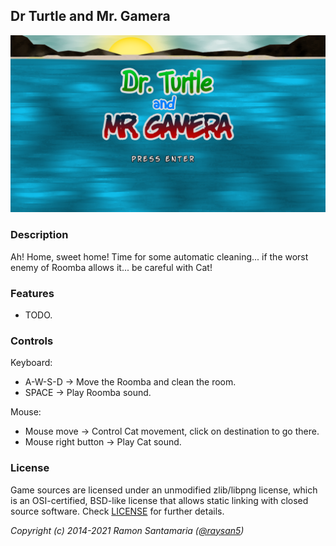 ## Dr Turtle and Mr. Gamera

![Dr Turtle and Mr. Gamera](screenshots/screenshot000.png "Dr Turtle and Mr. Gamera")

### Description

Ah! Home, sweet home! Time for some automatic cleaning... if the worst enemy of Roomba allows it... be careful with Cat!

### Features

 - TODO.

### Controls

Keyboard:

 - A-W-S-D -> Move the Roomba and clean the room.
 - SPACE -> Play Roomba sound.
 
Mouse:
 - Mouse move -> Control Cat movement, click on destination to go there.
 - Mouse right button -> Play Cat sound.


### License

Game sources are licensed under an unmodified zlib/libpng license, which is an OSI-certified, BSD-like license that allows static linking with closed source software. Check [LICENSE](LICENSE) for further details.

*Copyright (c) 2014-2021 Ramon Santamaria ([@raysan5](https://twitter.com/raysan5))*
